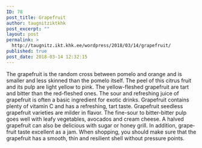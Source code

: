 ```yaml
---
ID: 78
post_title: Grapefruit
author: taugnitziktkhk
post_excerpt: ""
layout: post
permalink: >
  http://taugnitz.ikt.khk.ee/wordpress/2018/03/14/grapefruit/
published: true
post_date: 2018-03-14 12:32:15
---
```

<p id="tw-target-text" class="tw-data-text tw-ta tw-text-small" dir="ltr" data-placeholder="Übersetzung"><span lang="en">The grapefruit is the random cross between pomelo and orange and is smaller and less skinned than the pomelo itself. The peel of this citrus fruit and its pulp are light yellow to pink. The yellow-fleshed grapefruit are tart and bitter than the red-fleshed ones. The sour and refreshing juice of grapefruit is often a basic ingredient for exotic drinks. Grapefruit contains plenty of vitamin C and has a refreshing, tart taste. Grapefruit seedless grapefruit varieties are milder in flavor. The fine-sour to bitter-bitter pulp goes well with leafy vegetables, avocados and cream cheese. A halved grapefruit can also be delicious with sugar or honey grill. In addition, grapefruit taste excellent as a jam. When shopping, you should make sure that the grapefruit has a smooth, thin and resilient shell without pressure points.</span></p>